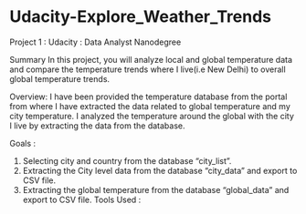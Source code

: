 # Udacity-Explore_Weather_Trends
Project 1 : Udacity : Data Analyst Nanodegree

Summary
In this project, you will analyze local and global temperature data and compare the temperature
trends where I live(i.e New Delhi) to overall global temperature trends.

Overview:
I have been provided the temperature database from the portal from where I have extracted
the data related to global temperature and my city temperature. I analyzed the temperature
around the global with the city I live by extracting the data from the database.

Goals :
1. Selecting city and country from the database “city_list”.
2. Extracting the City level data from the database “city_data” and export to CSV file.
3. Extracting the global temperature from the database “global_data” and export to CSV file.
Tools Used :
